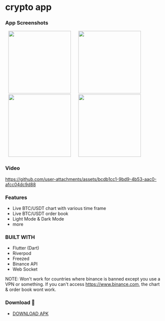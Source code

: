 # crypto app


### App Screenshots

<p>
    <img src="https://github.com/user-attachments/assets/4c58225d-818b-4410-8acb-6eed725ce40a" width="200px" hspace="10"/>
    <img src="https://github.com/user-attachments/assets/997c7dd5-a108-442e-ae57-37402d4abf0d" width="200px" hspace="10"/>
    <img src="https://github.com/user-attachments/assets/3219ee27-abc4-40a5-af00-ee0846ea48ca" width="200px" hspace="10"/>
    <img src="https://github.com/user-attachments/assets/bbfa253a-ab1d-47e0-90a1-58ae47056951" width="200px" hspace="10"/>
</p>

### Video
https://github.com/user-attachments/assets/bcdb1cc1-9bd9-4b53-aac0-afcc04dc9d88

### Features
* Live BTC/USDT chart with various time frame
* Live BTC/USDT order book
* Light Mode & Dark Mode 
* more

### BUILT WITH
* Flutter (Dart)
* Riverpod
* Freezed
* Binance API
* Web Socket

NOTE:
Won't work for countries where binance is banned except you use a VPN or something. If you can't access https://www.binance.com, the chart & order book wont work.

### Download 📱

- [DOWNLOAD APK](https://github.com/ibrajix/crypto_app/releases/download/v1.0/app-release.apk)
